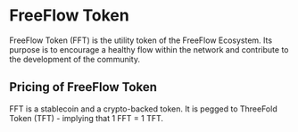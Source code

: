 # FreeFlow Token

FreeFlow Token (FFT) is the utility token of the FreeFlow Ecosystem. Its purpose is to encourage a healthy flow within the network and contribute to the development of the community.

## Pricing of FreeFlow Token

FFT is a stablecoin and a crypto-backed token. It is pegged to ThreeFold Token (TFT) - implying that 1 FFT = 1 TFT.